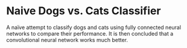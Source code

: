 # Naive Dogs vs. Cats Classifier
A naïve attempt to classify dogs and cats using fully connected neural networks to compare their performance.
It is then concluded that a convolutional neural network works much better.
